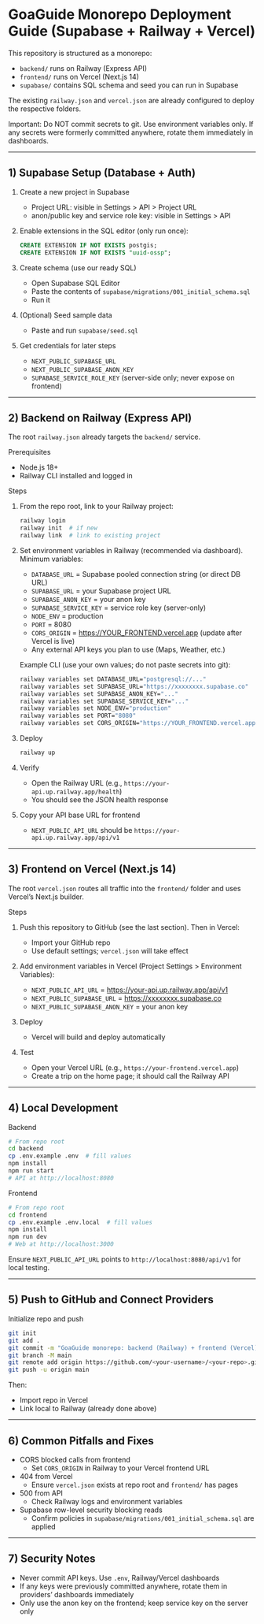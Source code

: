 # GoaGuide Monorepo Deployment Guide (Supabase + Railway + Vercel)

This repository is structured as a monorepo:

- `backend/` runs on Railway (Express API)
- `frontend/` runs on Vercel (Next.js 14)
- `supabase/` contains SQL schema and seed you can run in Supabase

The existing `railway.json` and `vercel.json` are already configured to deploy the respective folders.

Important: Do NOT commit secrets to git. Use environment variables only. If any secrets were formerly committed anywhere, rotate them immediately in dashboards.

---

## 1) Supabase Setup (Database + Auth)

1. Create a new project in Supabase
   - Project URL: visible in Settings > API > Project URL
   - anon/public key and service role key: visible in Settings > API

2. Enable extensions in the SQL editor (only run once):
   ```sql
   CREATE EXTENSION IF NOT EXISTS postgis;
   CREATE EXTENSION IF NOT EXISTS "uuid-ossp";
   ```

3. Create schema (use our ready SQL)
   - Open Supabase SQL Editor
   - Paste the contents of `supabase/migrations/001_initial_schema.sql`
   - Run it

4. (Optional) Seed sample data
   - Paste and run `supabase/seed.sql`

5. Get credentials for later steps
   - `NEXT_PUBLIC_SUPABASE_URL`
   - `NEXT_PUBLIC_SUPABASE_ANON_KEY`
   - `SUPABASE_SERVICE_ROLE_KEY` (server-side only; never expose on frontend)

---

## 2) Backend on Railway (Express API)

The root `railway.json` already targets the `backend/` service.

Prerequisites
- Node.js 18+
- Railway CLI installed and logged in

Steps
1. From the repo root, link to your Railway project:
   ```bash
   railway login
   railway init  # if new
   railway link  # link to existing project
   ```

2. Set environment variables in Railway (recommended via dashboard). Minimum variables:
   - `DATABASE_URL` = Supabase pooled connection string (or direct DB URL)
   - `SUPABASE_URL` = your Supabase project URL
   - `SUPABASE_ANON_KEY` = your anon key
   - `SUPABASE_SERVICE_KEY` = service role key (server-only)
   - `NODE_ENV` = production
   - `PORT` = 8080
   - `CORS_ORIGIN` = https://YOUR_FRONTEND.vercel.app (update after Vercel is live)
   - Any external API keys you plan to use (Maps, Weather, etc.)

   Example CLI (use your own values; do not paste secrets into git):
   ```bash
   railway variables set DATABASE_URL="postgresql://..."
   railway variables set SUPABASE_URL="https://xxxxxxxx.supabase.co"
   railway variables set SUPABASE_ANON_KEY="..."
   railway variables set SUPABASE_SERVICE_KEY="..."
   railway variables set NODE_ENV="production"
   railway variables set PORT="8080"
   railway variables set CORS_ORIGIN="https://YOUR_FRONTEND.vercel.app"
   ```

3. Deploy
   ```bash
   railway up
   ```

4. Verify
   - Open the Railway URL (e.g., `https://your-api.up.railway.app/health`)
   - You should see the JSON health response

5. Copy your API base URL for frontend
   - `NEXT_PUBLIC_API_URL` should be `https://your-api.up.railway.app/api/v1`

---

## 3) Frontend on Vercel (Next.js 14)

The root `vercel.json` routes all traffic into the `frontend/` folder and uses Vercel’s Next.js builder.

Steps
1. Push this repository to GitHub (see the last section). Then in Vercel:
   - Import your GitHub repo
   - Use default settings; `vercel.json` will take effect

2. Add environment variables in Vercel (Project Settings > Environment Variables):
   - `NEXT_PUBLIC_API_URL` = https://your-api.up.railway.app/api/v1
   - `NEXT_PUBLIC_SUPABASE_URL` = https://xxxxxxxx.supabase.co
   - `NEXT_PUBLIC_SUPABASE_ANON_KEY` = your anon key

3. Deploy
   - Vercel will build and deploy automatically

4. Test
   - Open your Vercel URL (e.g., `https://your-frontend.vercel.app`)
   - Create a trip on the home page; it should call the Railway API

---

## 4) Local Development

Backend
```bash
# From repo root
cd backend
cp .env.example .env  # fill values
npm install
npm run start
# API at http://localhost:8080
```

Frontend
```bash
# From repo root
cd frontend
cp .env.example .env.local  # fill values
npm install
npm run dev
# Web at http://localhost:3000
```

Ensure `NEXT_PUBLIC_API_URL` points to `http://localhost:8080/api/v1` for local testing.

---

## 5) Push to GitHub and Connect Providers

Initialize repo and push
```bash
git init
git add .
git commit -m "GoaGuide monorepo: backend (Railway) + frontend (Vercel) + Supabase schema"
git branch -M main
git remote add origin https://github.com/<your-username>/<your-repo>.git
git push -u origin main
```

Then:
- Import repo in Vercel
- Link local to Railway (already done above)

---

## 6) Common Pitfalls and Fixes

- CORS blocked calls from frontend
  - Set `CORS_ORIGIN` in Railway to your Vercel frontend URL
- 404 from Vercel
  - Ensure `vercel.json` exists at repo root and `frontend/` has pages
- 500 from API
  - Check Railway logs and environment variables
- Supabase row-level security blocking reads
  - Confirm policies in `supabase/migrations/001_initial_schema.sql` are applied

---

## 7) Security Notes

- Never commit API keys. Use `.env`, Railway/Vercel dashboards
- If any keys were previously committed anywhere, rotate them in providers’ dashboards immediately
- Only use the anon key on the frontend; keep service key on the server only

